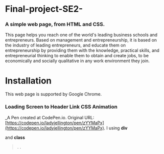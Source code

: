 # Final-project-SE2-
### A simple web page, from HTML and CSS.
This page helps you reach one of the world's leading business schools and entrepreneurs.
Based on management and entrepreneurship, it is based on the industry of leading entrepreneurs, and educate them on entrepreneurship by providing them with the knowledge, practical skills, 
and entrepreneurial thinking to enable them to obtain and create jobs, to be economically and socially qualitative in any work environment they join.
# Installation
This web page is supported by Google Chrome.
### Loading Screen to Header Link CSS Animation
 _A Pen created at CodePen.io. Original URL: [https://codepen.io/ladyjellington/pen/zYYMaPx](https://codepen.io/ladyjellington/pen/zYYMaPx).
I using **div**

and **class**
> <div class = "name"></div>.
> <meta charset="UTF-8">.
> <link rel="stylesheet" href="./style.css">
> <title>acsses to MBSC</title>
 
